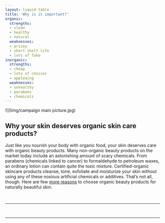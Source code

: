 ```yaml
---
layout: liquid-table
title: 'Why is it important?'
organic:
  strengths:
  - clean
  - healthy
  - natural
  weaknesses: 
  - pricey
  - short shelf life
  - lots of fake 
inorganic:
  strengths: 
  - cheap
  - lots of choices
  - appleaing
  weaknesses: 
  - unhealthy
  - parabens
  - chemicals
---
```





![](img/campaign main picture.jpg)  


## Why your skin deserves organic skin care products?

Just like you nourish your body with organic food, your skin deserves care with organic beauty products. Many non-organic beauty products on the market today include an astonishing amount of scary chemicals. From parabens (chemicals linked to cancer) to formaldehyde to petroleum waxes, an ordinary lotion can contain quite the toxic mixture. Certified-organic skincare products cleanse, tone, exfoliate and moisturize your skin without using any of these noxious artificial chemicals or additives. That’s not all, though. Here are few [more reasons](https://www.organicauthority.com/energetic-health/skincare-organic-beauty-products) to choose organic beauty products for naturally beautiful skin.

<br>


---
     
<br>

<div class="lt-section-01" markdown="1">

<style>
  .lt-section-01 h{
    fontsize: 25 px;
    font-family: cursive;
    color:  #588c7e;
    }
 </style>

<hr>
